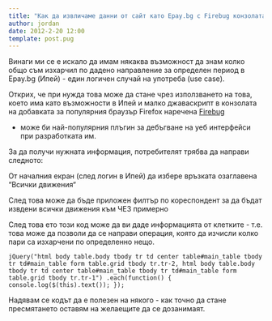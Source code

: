 ```yaml
---
title: "Как да извличаме данни от сайт като Epay.bg с Firebug конзолата и малко jQuery код"
author: jordan
date: 2012-2-20 12:00
template: post.pug
---
```


Винаги ми се е искало да имам някаква възможност да знам колко общо съм
изхарчил по дадено направление за определен период в Epay.bg (Ипей) -
един логичен случай на употреба (use case).

Открих, че при нужда това може да стане чрез използването на това, което
има като възможности в Ипей и малко джаваскрипт в конзолата на добавката
за популярния браузър Firefox наречена [Firebug](http://getfirebug.com/)

- може би най-популярния плъгин за дебъгване на уеб интерфейси при
  разработката им.

За да получи нужната информация, потребителят трябва да направи
следното:

От началния екран (след логин в Ипей) да избере връзката озаглавена
“Всички движения“

След това може да бъде приложен филтър по кореспондент за да бъдат
извдени всички движения към ЧЕЗ примерно

След това ето този код може да ви даде информацията от клетките - т.е.
това може да позволи да се направи операция, която да изчисли колко пари
са изхарчени по определенно нещо.

`jQuery("html body table.body tbody tr td center table#main_table tbody tr td#main_table form table.grid tbody tr.tr-2, html body table.body tbody tr td center table#main_table tbody tr td#main_table form table.grid tbody tr.tr-1") .each(function() { console.log($(this).text()); });`

Надявам се кодът да е полезен на някого - как точно да стане
пресмятането оставям на желаещите да се дозанимаят.
